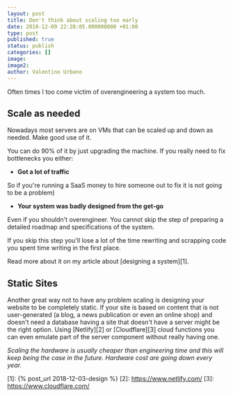 ```yaml
---
layout: post
title: Don't think about scaling too early
date: 2018-12-09 22:28:05.000000000 +01:00
type: post
published: true
status: publish
categories: []
image:
image2:
author: Valentino Urbano
---
```


Often times I too come victim of overengineering a system too much.

## Scale as needed

Nowadays most servers are on VMs that can be scaled up and down as needed. Make good use of it.

You can do 90% of it by just upgrading the machine. If you really need to fix bottlenecks you either:

- **Got a lot of traffic**

So if you're running a SaaS money to hire someone out to fix it is not going to be a problem)

- **Your system was badly designed from the get-go**

Even if you shouldn't overengineer. You cannot skip the step of preparing a detailed roadmap and specifications of the system.

If you skip this step you'll lose a lot of the time rewriting and scrapping code you spent time writing in the first place.

Read more about it on my article about [designing a system][1].

## Static Sites

Another great way not to have any problem scaling is designing your website to be completely static. If your site is based on content that is not user-generated (a blog, a news publication or even an online shop) and doesn't need a database having a site that doesn't have a server might be the right option. Using [Netlify][2] or [Cloudflare][3] cloud functions you can even emulate part of the server component without really having one.

_Scaling the hardware is usually cheaper than engineering time and this will keep being the case in the future. Hardware cost are going down every year._

[1]: {% post_url 2018-12-03-design %}
[2]: https://www.netlify.com/
[3]: https://www.cloudflare.com/
